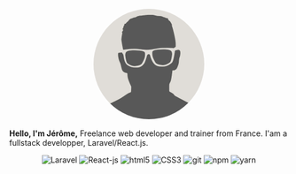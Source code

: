 <p align="center">
  <img src="https://github.com/jeromeborg/jeromeborg/blob/main/img/profile.jpeg" alt="Jerome BORG" height="200" style="border-radius:50%;"/>
</p>
<p>
  <strong>Hello, I'm Jérôme,</strong> Freelance web developer and trainer from France. I'am a fullstack developper, Laravel/React.js.
</p>

<p align="center">
  
  <img alt="Laravel" src="https://img.shields.io/badge/-Laravel-4fc08d?style=flat-square&logo=laravel&logoColor=white" />  
  <img alt="React-js" src="https://img.shields.io/badge/-React--js-45b8d8?style=flat-square&logo=react&logoColor=white" />  
  <img alt="html5" src="https://img.shields.io/badge/-HTML5-E34F26?style=flat-square&logo=html5&logoColor=white" />
  <img alt="CSS3" src="https://img.shields.io/badge/-CSS3-430098?style=flat-square&logo=css3&logoColor=white" />
  <img alt="git" src="https://img.shields.io/badge/-Git-F05032?style=flat-square&logo=git&logoColor=white" />
  <img alt="npm" src="https://img.shields.io/badge/-NPM-CB3837?style=flat-square&logo=npm&logoColor=white" />
  <img alt="yarn" src="https://img.shields.io/badge/-YARN-CB3837?style=flat-square&logo=yarn&logoColor=white" />

</p>

